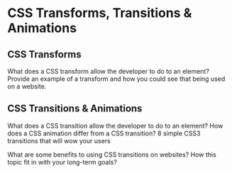 # CSS Transforms, Transitions & Animations

## CSS Transforms

What does a CSS transform allow the developer to do to an element?
Provide an example of a transform and how you could see that being used on a website.

## CSS Transitions & Animations

What does a CSS transition allow the developer to do to an element?
How does a CSS animation differ from a CSS transition?
8 simple CSS3 transitions that will wow your users

What are some benefits to using CSS transitions on websites?
How this topic fit in with your long-term goals?